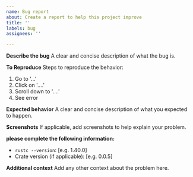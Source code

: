 ```yaml
---
name: Bug report
about: Create a report to help this project improve
title: ''
labels: bug
assignees: ''

---
```


**Describe the bug**
A clear and concise description of what the bug is.

**To Reproduce**
Steps to reproduce the behavior:

1. Go to '...'
2. Click on '....'
3. Scroll down to '....'
4. See error

**Expected behavior**
A clear and concise description of what you expected to happen.

**Screenshots**
If applicable, add screenshots to help explain your problem.

**please complete the following information:**

- `rustc --version`: [e.g. 1.40.0]
- Crate version (if applicable): [e.g. 0.0.5]

**Additional context**
Add any other context about the problem here.

